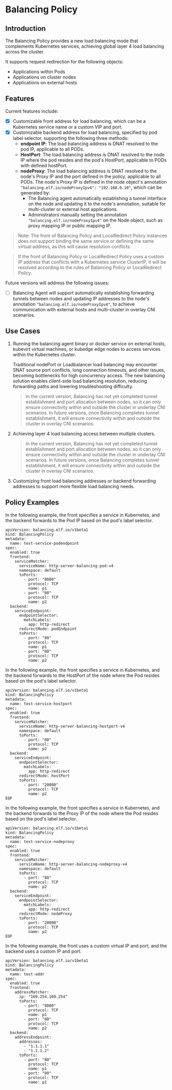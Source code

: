 # Balancing Policy

## Introduction

The Balancing Policy provides a new load balancing mode that complements Kubernetes services, achieving global layer 4 load balancing across the cluster.

It supports request redirection for the following objects:
* Applications within Pods
* Applications on cluster nodes
* Applications on external hosts

## Features

Current features include:
* [x] Customizable front address for load balancing, which can be a Kubernetes service name or a custom VIP and port.
* [x] Customizable backend address for load balancing, specified by pod label selector, supporting the following three methods:
    * **endpoint IP**: The load balancing address is DNAT resolved to the pod IP, applicable to all PODs.
    * **HostPort**: The load balancing address is DNAT resolved to the node IP where the pod resides and the pod's HostPort, applicable to PODs with defined hostPort.
    * **nodeProxy**: The load balancing address is DNAT resolved to the node's Proxy IP and the port defined in the policy, applicable to all PODs. The node's Proxy IP is defined in the node object's annotation `"balancing.elf.io/nodeProxyIpv4": "192.168.0.10"`, which can be generated by:
        * The Balancing agent automatically establishing a tunnel interface on the node and updating it to the node's annotation, suitable for multi-cluster or external host applications.
        * Administrators manually setting the annotation `"balancing.elf.io/nodeProxyIpv4"` on the Node object, such as proxy mapping IP or public mapping IP.

> Note: The front of Balancing Policy and LocalRedirect Policy instances does not support binding the same service or defining the same virtual address, as this will cause resolution conflicts.

> If the front of Balancing Policy or LocalRedirect Policy uses a custom IP address that conflicts with a Kubernetes service ClusterIP, it will be resolved according to the rules of Balancing Policy or LocalRedirect Policy.

Future versions will address the following issues:
* [ ] Balancing Agent will support automatically establishing forwarding tunnels between nodes and updating IP addresses to the node's annotation `"balancing.elf.io/nodeProxyIpv4"`, to achieve communication with external hosts and multi-cluster in overlay CNI scenarios.

## Use Cases

1. Running the balancing agent binary or docker service on external hosts, kubevirt virtual machines, or kubedge edge nodes to access services within the Kubernetes cluster.

   Traditional nodePort or Loadbalancer load balancing may encounter SNAT source port conflicts, long connection timeouts, and other issues, becoming bottlenecks for high concurrency access. The new balancing solution enables client-side load balancing resolution, reducing forwarding paths and lowering troubleshooting difficulty.

    > In the current version, Balancing has not yet completed tunnel establishment and port allocation between nodes, so it can only ensure connectivity within and outside the cluster in underlay CNI scenarios. In future versions, once Balancing completes tunnel establishment, it will ensure connectivity within and outside the cluster in overlay CNI scenarios.

2. Achieving layer 4 load balancing access between multiple clusters.

   > In the current version, Balancing has not yet completed tunnel establishment and port allocation between nodes, so it can only ensure connectivity within and outside the cluster in underlay CNI scenarios. In future versions, once Balancing completes tunnel establishment, it will ensure connectivity within and outside the cluster in overlay CNI scenarios.

3. Customizing front load balancing addresses or backend forwarding addresses to support more flexible load balancing needs.

## Policy Examples

In the following example, the front specifies a service in Kubernetes, and the backend forwards to the Pod IP based on the pod's label selector.

```shell
apiVersion: balancing.elf.io/v1beta1
kind: BalancingPolicy
metadata:
  name: test-service-podendpoint
spec:
  enabled: true
  frontend:
    serviceMatcher:
      serviceName: http-server-balancing-pod-v4
      namespace: default
      toPorts:
        - port: "8080"
          protocol: TCP
          name: p1
        - port: "80"
          protocol: TCP
          name: p2
  backend:
    serviceEndpoint:
      endpointSelector:
        matchLabels:
          app: http-redirect
      redirectMode: podEndpoint
      toPorts:
        - port: "80"
          protocol: TCP
          name: p1
        - port: "80"
          protocol: TCP
          name: p2
```

In the following example, the front specifies a service in Kubernetes, and the backend forwards to the HostPort of the node where the Pod resides based on the pod's label selector.

```shell
apiVersion: balancing.elf.io/v1beta1
kind: BalancingPolicy
metadata:
  name: test-service-hostport
spec:
  enabled: true
  frontend:
    serviceMatcher:
      serviceName: http-server-balancing-hostport-v4
      namespace: default
      toPorts:
        - port: "80"
          protocol: TCP
          name: p2
  backend:
    serviceEndpoint:
      endpointSelector:
        matchLabels:
          app: http-redirect
      redirectMode: hostPort
      toPorts:
        - port: "20080"
          protocol: TCP
          name: p2
EOF
```

In the following example, the front specifies a service in Kubernetes, and the backend forwards to the Proxy IP of the node where the Pod resides based on the pod's label selector.

```shell
apiVersion: balancing.elf.io/v1beta1
kind: BalancingPolicy
metadata:
  name: test-service-nodeproxy
spec:
  enabled: true
  frontend:
    serviceMatcher:
      serviceName: http-server-balancing-nodeproxy-v4
      namespace: default
      toPorts:
        - port: "80"
          protocol: TCP
          name: p2
  backend:
    serviceEndpoint:
      endpointSelector:
        matchLabels:
          app: http-redirect
      redirectMode: nodeProxy
      toPorts:
        - port: "20080"
          protocol: TCP
          name: p2
EOF
```

In the following example, the front uses a custom virtual IP and port, and the backend uses a custom IP and port.

```shell
apiVersion: balancing.elf.io/v1beta1
kind: BalancingPolicy
metadata:
  name: test-addr
spec:
  enabled: true
  frontend:
    addressMatcher:
      ip: "169.254.169.254"
      toPorts:
        - port: "8080"
          protocol: TCP
          name: p1
        - port: "80"
          protocol: TCP
          name: p2
  backend:
    addressEndpoint:
      addresses:
        - "1.1.1.1"
        - "1.1.1.2"
      toPorts:
        - port: "80"
          protocol: TCP
          name: p1
        - port: "80"
          protocol: TCP
          name: p2
```
